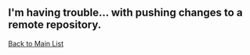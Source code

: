 ## I'm having trouble... with pushing changes to a remote repository.

[Back to Main List](../../..)
